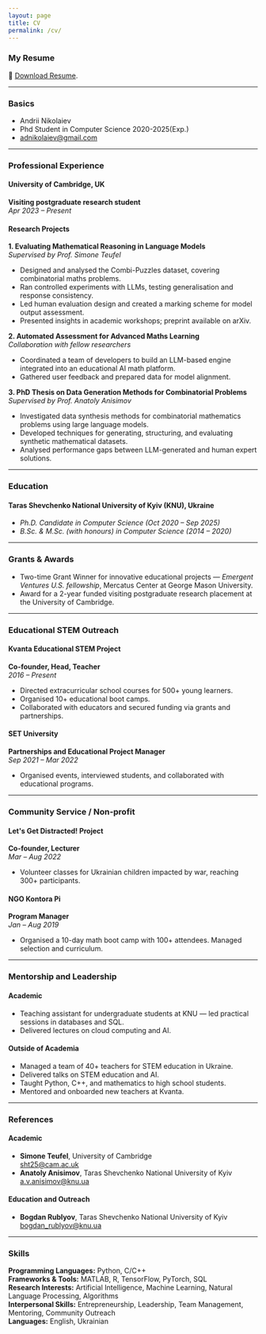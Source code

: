 ```yaml
---
layout: page
title: CV
permalink: /cv/
---
```


<link rel="stylesheet" href="{{ '/assets/css/custom.css' | relative_url }}">

### My Resume

🔗 [Download Resume](https://drive.google.com/file/d/1bUqgkkv78kR14QLfE5oOagDnAB6uX5O8/view?usp=drive_link).

---

### Basics
- Andrii Nikolaiev
- Phd Student in Computer Science 2020-2025(Exp.)
- [adnikolaiev@gmail.com](mailto:adnikolaiev@gmail.com)

---

### Professional Experience

#### University of Cambridge, UK
**Visiting postgraduate research student**  
_Apr 2023 – Present_

#### Research Projects

**1. Evaluating Mathematical Reasoning in Language Models**  
_Supervised by Prof. Simone Teufel_
- Designed and analysed the Combi-Puzzles dataset, covering combinatorial maths problems.
- Ran controlled experiments with LLMs, testing generalisation and response consistency.
- Led human evaluation design and created a marking scheme for model output assessment.
- Presented insights in academic workshops; preprint available on arXiv.

**2. Automated Assessment for Advanced Maths Learning**  
_Collaboration with fellow researchers_
- Coordinated a team of developers to build an LLM-based engine integrated into an educational AI math platform.
- Gathered user feedback and prepared data for model alignment.

**3. PhD Thesis on Data Generation Methods for Combinatorial Problems**  
_Supervised by Prof. Anatoly Anisimov_
- Investigated data synthesis methods for combinatorial mathematics problems using large language models.
- Developed techniques for generating, structuring, and evaluating synthetic mathematical datasets.
- Analysed performance gaps between LLM-generated and human expert solutions.

---

### Education

#### Taras Shevchenko National University of Kyiv (KNU), Ukraine
- _Ph.D. Candidate in Computer Science (Oct 2020 – Sep 2025)_
- _B.Sc. & M.Sc. (with honours) in Computer Science (2014 – 2020)_

---

### Grants & Awards

- Two-time Grant Winner for innovative educational projects — *Emergent Ventures U.S. fellowship*, Mercatus Center at George Mason University.
- Award for a 2-year funded visiting postgraduate research placement at the University of Cambridge.

---

### Educational STEM Outreach

#### Kvanta Educational STEM Project
**Co-founder, Head, Teacher**  
_2016 – Present_  
- Directed extracurricular school courses for 500+ young learners.  
- Organised 10+ educational boot camps.  
- Collaborated with educators and secured funding via grants and partnerships.

#### SET University
**Partnerships and Educational Project Manager**  
_Sep 2021 – Mar 2022_  
- Organised events, interviewed students, and collaborated with educational programs.

---

### Community Service / Non-profit

#### Let's Get Distracted! Project
**Co-founder, Lecturer**  
_Mar – Aug 2022_  
- Volunteer classes for Ukrainian children impacted by war, reaching 300+ participants.

#### NGO Kontora Pi
**Program Manager**  
_Jan – Aug 2019_  
- Organised a 10-day math boot camp with 100+ attendees. Managed selection and curriculum.

---

### Mentorship and Leadership

#### Academic
- Teaching assistant for undergraduate students at KNU — led practical sessions in databases and SQL.
- Delivered lectures on cloud computing and AI.

#### Outside of Academia
- Managed a team of 40+ teachers for STEM education in Ukraine.
- Delivered talks on STEM education and AI.
- Taught Python, C++, and mathematics to high school students.
- Mentored and onboarded new teachers at Kvanta.

---

### References

#### Academic
- **Simone Teufel**, University of Cambridge  
  [sht25@cam.ac.uk](mailto:sht25@cam.ac.uk)
- **Anatoly Anisimov**, Taras Shevchenko National University of Kyiv  
  [a.v.anisimov@knu.ua](mailto:a.v.anisimov@knu.ua)

#### Education and Outreach
- **Bogdan Rublyov**, Taras Shevchenko National University of Kyiv  
  [bogdan_rublyov@knu.ua](mailto:bogdan_rublyov@knu.ua)

---

### Skills

**Programming Languages:** Python, C/C++  
**Frameworks & Tools:** MATLAB, R, TensorFlow, PyTorch, SQL  
**Research Interests:** Artificial Intelligence, Machine Learning, Natural Language Processing, Algorithms  
**Interpersonal Skills:** Entrepreneurship, Leadership, Team Management, Mentoring, Community Outreach  
**Languages:** English, Ukrainian

